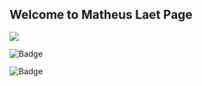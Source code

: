 ## Welcome to Matheus Laet Page

<img src="/github/commits-since/:matheus-laet/:matheus-laet/:1.0/:matheus_laet*"/>

![Badge](https://img.shields.io/static/v1?label=react&message=framework&color=blue&style=for-the-badge&logo=REACT)

![Badge](/github/commits-since/:matheus-laet/:matheus-laet/:1.0/:matheus_laet*)
